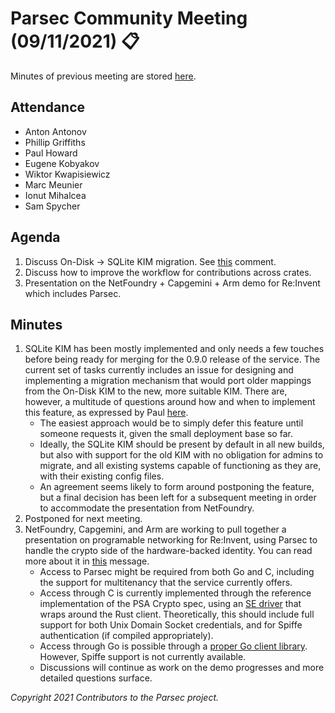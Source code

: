 # Parsec Community Meeting (09/11/2021) 📋

Minutes of previous meeting are stored
[here](https://github.com/parallaxsecond/community/tree/main/minutes).

## Attendance

- Anton Antonov
- Phillip Griffiths
- Paul Howard
- Eugene Kobyakov
- Wiktor Kwapisiewicz
- Marc Meunier
- Ionut Mihalcea
- Sam Spycher

## Agenda

1. Discuss On-Disk -> SQLite KIM migration. See
   [this](https://github.com/parallaxsecond/parsec/issues/518#issuecomment-961890148) comment.
2. Discuss how to improve the workflow for contributions across crates.
3. Presentation on the NetFoundry + Capgemini + Arm demo for Re:Invent which includes Parsec.

## Minutes

1. SQLite KIM has been mostly implemented and only needs a few touches before being ready for
   merging for the 0.9.0 release of the service. The current set of tasks currently includes an
   issue for designing and implementing a migration mechanism that would port older mappings from
   the On-Disk KIM to the new, more suitable KIM. There are, however, a multitude of questions
   around how and when to implement this feature, as expressed by Paul
   [here](https://github.com/parallaxsecond/parsec/issues/518#issuecomment-961890148).
   - The easiest approach would be to simply defer this feature until someone requests it, given the
      small deployment base so far.
   - Ideally, the SQLite KIM should be present by default in all new builds, but also with support
      for the old KIM with no obligation for admins to migrate, and all existing systems capable of
      functioning as they are, with their existing config files.
   - An agreement seems likely to form around postponing the feature, but a final decision has been
      left for a subsequent meeting in order to accommodate the presentation from NetFoundry.
2. Postponed for next meeting.
3. NetFoundry, Capgemini, and Arm are working to pull together a presentation on programable
   networking for Re:Invent, using Parsec to handle the crypto side of the hardware-backed identity.
   You can read more about it in
   [this](https://cloud-native.slack.com/archives/C01EARH2ZB3/p1636532999051100) message.
   - Access to Parsec might be required from both Go and C, including the support for multitenancy
      that the service currently offers.
   - Access through C is currently implemented through the reference implementation of the PSA
      Crypto spec, using an [SE driver](https://github.com/parallaxsecond/parsec-se-driver) that
      wraps around the Rust client. Theoretically, this should include full support for both Unix
      Domain Socket credentials, and for Spiffe authentication (if compiled appropriately).
   - Access through Go is possible through a [proper Go client
      library](https://github.com/parallaxsecond/parsec-client-go). However, Spiffe support is not
      currently available.
   - Discussions will continue as work on the demo progresses and more detailed questions surface.

*Copyright 2021 Contributors to the Parsec project.*
